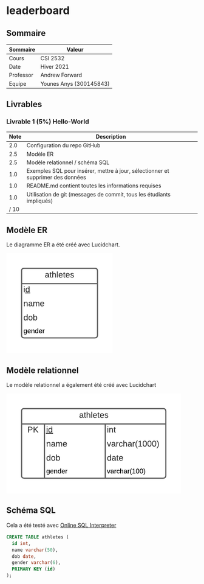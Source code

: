 # leaderboard

## Sommaire

| Sommaire | Valeur |
| --- | --- |
| Cours | CSI 2532 |
| Date | Hiver 2021 |
| Professor | Andrew Forward |
| Equipe | Younes Anys (300145843) |

## Livrables

### Livrable 1 (5%) Hello-World

| Note | Description | 
| --- | --- |
| 2.0 | Configuration du repo GitHub |
| 2.5 | Modèle ER |
| 2.5 | Modèle relationnel / schéma SQL | 
| 1.0 | Exemples SQL pour insérer, mettre à jour, sélectionner et supprimer des données |
| 1.0 | README.md contient toutes les informations requises |
| 1.0 | Utilisation de git (messages de commit, tous les étudiants impliqués) |
| / 10 | |

## Modèle ER

Le diagramme ER a été créé avec Lucidchart.

![Modèle ER](files/modelER.png)

## Modèle relationnel

Le modèle relationnel a également été créé avec Lucidchart

![Modèle relationnel](files/RelationalModel.png)

## Schéma SQL

Cela a été testé avec [Online SQL Interpreter](https://www.db-book.com/db7/university-lab-dir/sqljs.html)


```sql
CREATE TABLE athletes (
  id int,
  name varchar(50),
  dob date,
  gender varchar(6),
  PRIMARY KEY (id)
);
```

